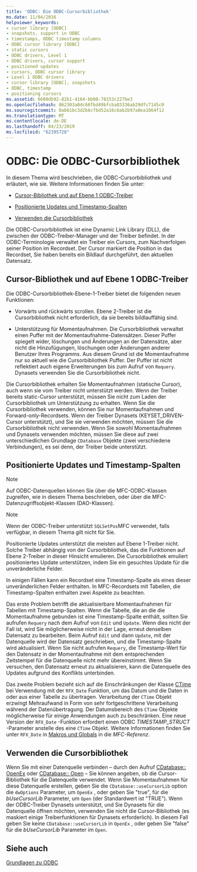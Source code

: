 ```yaml
---
title: 'ODBC: Die ODBC-Cursorbibliothek'
ms.date: 11/04/2016
helpviewer_keywords:
- cursor library [ODBC]
- snapshots, support in ODBC
- timestamps, ODBC timestamp columns
- ODBC cursor library [ODBC]
- static cursors
- ODBC drivers, Level 1
- ODBC drivers, cursor support
- positioned updates
- cursors, ODBC cursor library
- Level 1 ODBC drivers
- cursor library [ODBC], snapshots
- ODBC, timestamp
- positioning cursors
ms.assetid: 6608db92-82b1-4164-bb08-78153c227be3
ms.openlocfilehash: 862303a0dc66fbd49bfcba83336ab29dfc7145c0
ms.sourcegitcommit: 0ab61bc3d2b6cfbd52a16c6ab2b97a8ea1864f12
ms.translationtype: MT
ms.contentlocale: de-DE
ms.lasthandoff: 04/23/2019
ms.locfileid: "62395728"
---
```

# <a name="odbc-the-odbc-cursor-library"></a>ODBC: Die ODBC-Cursorbibliothek

In diesem Thema wird beschrieben, die ODBC-Cursorbibliothek und erläutert, wie sie. Weitere Informationen finden Sie unter:

- [Cursor-Bibliothek und auf Ebene 1 ODBC-Treiber](#_core_the_cursor_library_and_level_1_odbc_drivers)

- [Positionierte Updates und Timestamp-Spalten](#_core_positioned_updates_and_timestamp_columns)

- [Verwenden die Cursorbibliothek](#_core_using_the_cursor_library)

Die ODBC-Cursorbibliothek ist eine Dynamic Link Library (DLL), die zwischen der ODBC-Treiber-Manager und der Treiber befindet. In der ODBC-Terminologie verwaltet ein Treiber ein Cursors, zum Nachverfolgen seiner Position im Recordset. Der Cursor markiert die Position in das Recordset, Sie haben bereits ein Bildlauf durchgeführt, den aktuellen Datensatz.

##  <a name="_core_the_cursor_library_and_level_1_odbc_drivers"></a> Cursor-Bibliothek und auf Ebene 1 ODBC-Treiber

Die ODBC-Cursorbibliothek-Ebene-1-Treiber bietet die folgenden neuen Funktionen:

- Vorwärts und rückwärts scrollen. Ebene 2-Treiber ist die Cursorbibliothek nicht erforderlich, da sie bereits bildlauffähig sind.

- Unterstützung für Momentaufnahmen. Die Cursorbibliothek verwaltet einen Puffer mit der Momentaufnahme-Datensätzen. Dieser Puffer spiegelt wider, löschungen und Änderungen an der Datensätze, aber nicht die Hinzufügungen, löschungen oder Änderungen anderer Benutzer Ihres Programms. Aus diesem Grund ist die Momentaufnahme nur so aktuell wie die Cursorbibliothek Puffer. Der Puffer ist nicht reflektiert auch eigene Erweiterungen bis zum Aufruf von `Requery`. Dynasets verwenden Sie die Cursorbibliothek nicht.

Die Cursorbibliothek erhalten Sie Momentaufnahmen (statische Cursor), auch wenn sie vom Treiber nicht unterstützt werden. Wenn der Treiber bereits static-Cursor unterstützt, müssen Sie nicht zum Laden der Cursorbibliothek um Unterstützung zu erhalten. Wenn Sie die Cursorbibliothek verwenden, können Sie nur Momentaufnahmen und Forward-only-Recordsets. Wenn der Treiber Dynasets (KEYSET_DRIVEN-Cursor unterstützt), und Sie sie verwenden möchten, müssen Sie die Cursorbibliothek nicht verwenden. Wenn Sie sowohl Momentaufnahmen und Dynasets verwenden möchten, müssen Sie diese auf zwei unterschiedlichen Grundlage `CDatabase` Objekte (zwei verschiedene Verbindungen), es sei denn, der Treiber beide unterstützt.

##  <a name="_core_positioned_updates_and_timestamp_columns"></a> Positionierte Updates und Timestamp-Spalten

> [!NOTE]
>  Auf ODBC-Datenquellen können Sie über die MFC-ODBC-Klassen zugreifen, wie in diesem Thema beschrieben, oder über die MFC-Datenzugriffsobjekt-Klassen (DAO-Klassen).

> [!NOTE]
>  Wenn der ODBC-Treiber unterstützt `SQLSetPos`MFC verwendet, falls verfügbar, in diesem Thema gilt nicht für Sie.

Positionierte Updates unterstützt die meisten auf Ebene 1-Treiber nicht. Solche Treiber abhängig von der Cursorbibliothek, das die Funktionen auf Ebene 2-Treiber in dieser Hinsicht emulieren. Die Cursorbibliothek emuliert positioniertes Update unterstützen, indem Sie ein gesuchtes Update für die unveränderliche Felder.

In einigen Fällen kann ein Recordset eine Timestamp-Spalte als eines dieser unveränderlichen Felder enthalten. In MFC-Recordsets mit Tabellen, die Timestamp-Spalten enthalten zwei Aspekte zu beachten.

Das erste Problem betrifft die aktualisierbare Momentaufnahmen für Tabellen mit Timestamp-Spalten. Wenn die Tabelle, die an die die Momentaufnahme gebunden ist eine Timestamp-Spalte enthält, sollten Sie aufrufen `Requery` nach dem Aufruf von `Edit` und `Update`. Wenn dies nicht der Fall ist, wird Sie möglicherweise nicht in der Lage, erneut denselben Datensatz zu bearbeiten. Beim Aufruf `Edit` und dann `Update`, mit der Datenquelle wird der Datensatz geschrieben, und die Timestamp-Spalte wird aktualisiert. Wenn Sie nicht aufrufen `Requery`, die Timestamp-Wert für den Datensatz in der Momentaufnahme mit dem entsprechenden Zeitstempel für die Datenquelle nicht mehr übereinstimmt. Wenn Sie versuchen, den Datensatz erneut zu aktualisieren, kann die Datenquelle des Updates aufgrund des Konflikts unterbinden.

Das zweite Problem bezieht sich auf die Einschränkungen der Klasse [CTime](../../atl-mfc-shared/reference/ctime-class.md) bei Verwendung mit der `RFX_Date` Funktion, um das Datum und die Daten in oder aus einer Tabelle zu übertragen. Verarbeitung der `CTime` Objekt erzwingt Mehraufwand in Form von sehr fortgeschrittene Verarbeitung während der Datenübertragung. Der Datumsbereich des `CTime` Objekte möglicherweise für einige Anwendungen auch zu beschränken. Eine neue Version der `RFX_Date` -Funktion erfordert einen ODBC *TIMESTAMP_STRUCT* -Parameter anstelle des eine `CTime` Objekt. Weitere Informationen finden Sie unter `RFX_Date` in [Makros und Globals](../../mfc/reference/mfc-macros-and-globals.md) in die *MFC-Referenz*.

##  <a name="_core_using_the_cursor_library"></a> Verwenden die Cursorbibliothek

Wenn Sie mit einer Datenquelle verbinden – durch den Aufruf [CDatabase:: OpenEx](../../mfc/reference/cdatabase-class.md#openex) oder [CDatabase:: Open](../../mfc/reference/cdatabase-class.md#open) – Sie können angeben, ob die Cursor-Bibliothek für die Datenquelle verwendet. Wenn Sie Momentaufnahmen für diese Datenquelle erstellen, geben Sie die `CDatabase::useCursorLib` option die `dwOptions` Parameter, um `OpenEx` , oder geben Sie "true", für die *bUseCursorLib* Parameter, um `Open` (der Standardwert ist "TRUE"). Wenn der ODBC-Treiber Dynasets unterstützt, und Sie Dynasets für die Datenquelle öffnen möchten, verwenden Sie nicht die Cursor-Bibliothek (es maskiert einige Treiberfunktionen für Dynasets erforderlich). In diesem Fall geben Sie keine `CDatabase::useCursorLib` in `OpenEx` , oder geben Sie "false" für die *bUseCursorLib* Parameter im `Open`.

## <a name="see-also"></a>Siehe auch

[Grundlagen zu ODBC](../../data/odbc/odbc-basics.md)
